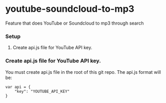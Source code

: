 # youtube-soundcloud-to-mp3
Feature that does YouTube or Soundcloud to mp3 through search

### Setup

1. Create api.js file for YouTube API key.

### Create api.js file for YouTube API key.

You must create api.js file in the root of this git repo. The api.js format will be:

```
var api = {
	"key": "YOUTUBE_API_KEY"
}
```
